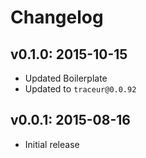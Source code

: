 # Changelog

## v0.1.0: 2015-10-15

- Updated Boilerplate
- Updated to `traceur@0.0.92`

## v0.0.1: 2015-08-16

- Initial release
